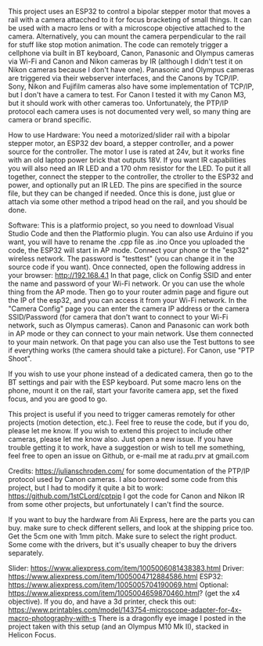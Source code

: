This project uses an ESP32 to control a bipolar stepper motor that moves a rail with a camera attacched to it for focus bracketing of small things. It can be used with a macro lens or with a microscope objective attached to the camera.
Alternatively, you can mount the camera perpendicular to the rail for stuff like stop motion animation.
The code can remotely trigger a cellphone via built in BT keyboard, Canon, Panasonic and Olympus cameras via Wi-Fi and Canon and Nikon cameras by IR (although I didn't test it on Nikon cameras because I don't have one).
Panasonic and Olympus cameras are triggered via their webserver interfaces, and the Canons by TCP/IP. Sony, Nikon and Fujifilm cameras also have some implementation of TCP/IP, but I don't have a camera to test. For Canon I tested it with my Canon M3, but it should work with other cameras too.
Unfortunately, the PTP/IP protocol each camera uses is not documented very well, so many thing are camera or brand specific.

How to use
Hardware: 
You need a motorized/slider rail with a bipolar stepper motor, an ESP32 dev board, a stepper controller, and a power source for the controller. The motor I use is rated at 24v, but it works fine with an old laptop power brick that outputs 18V. If you want IR capabilities you will also need an IR LED and a 170 ohm resistor for the LED.
To put it all together, connect the stepper to the controller, the ctroller to the ESP32 and power, and optionally put an IR LED. The pins are specified in the source file, but they can be changed if needed. Once this is done, just glue or attach via some other method a tripod head on the rail, and you should be done.

Software:
This is a platformio project, so you need to download Visual Studio Code and then the Platformio plugin. You can also use Arduino if you want, you will have to rename the .cpp file as .ino
Once you uploaded the code, the ESP32 will start in AP mode. Connect your phone or the "esp32" wireless network. The password is "testtest" (you can change it in the source code if you want). Once connected, open the following address in your browser: http://192.168.4.1
In that page, click on Config SSID and enter the name and password of your Wi-Fi network. Or you can use the whole thing from the AP mode. Then go to your router admin page and figure out the IP of the esp32, and you can access it from your Wi-Fi network.
In the "Camera Config" page you can enter the camera IP address or the camera SSID/Password (for camera that don't want to connect to your Wi-Fi network, such as Olympus cameras). Canon and Panasonic can work both in AP mode or they can connect to your main network. Use them connected to your main network.
On that page you can also use the Test buttons to see if everything works (the camera should take a picture). For Canon, use "PTP Shoot".

If you wish to use your phone instead of a dedicated camera, then go to the BT settings and pair with the ESP keyboard. Put some macro lens on the phone, mount it on the rail, start your favorite camera app, set the fixed focus, and you are good to go.

This project is useful if you need to trigger cameras remotely for other projects (motion detection, etc.). Feel free to reuse the code, but if you do, please let me know. If you wish to extend this project to include other cameras, please let me know also. Just open a new issue.
If you have trouble getting it to work, have a suggestion or wish to tell me something, feel free to open an issue on Github, or e-mail me at radu.prv at gmail.com

Credits: https://julianschroden.com/ for some documentation of the PTP/IP protocol used by Canon cameras. I also borrowed some code from this project, but I had to modify it quite a bit to work: https://github.com/1stCLord/cptpip
I got the code for Canon and Nikon IR from some other projects, but unfortunately I can't find the source.

If you want to buy the hardware from Ali Express, here are the parts you can buy. make sure to check different sellers, and look at the shipping price too. Get the 5cm one with 1mm pitch. Make sure to select the right product. Some come with the drivers, but it's usually cheaper to buy the drivers separately.

Slider: https://www.aliexpress.com/item/1005006081438383.html
Driver: https://www.aliexpress.com/item/1005004712884586.html
ESP32: https://www.aliexpress.com/item/1005005704190069.html
Optional: https://www.aliexpress.com/item/1005004659870460.html? (get the x4 objective). If you do, and have a 3d printer, check this out: https://www.printables.com/model/143754-microscope-adapter-for-4x-macro-photography-with-s There is a dragonfly eye image I posted in the project taken with this setup (and an Olympus M10 Mk II), stacked in Helicon Focus.
